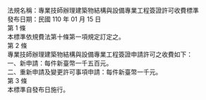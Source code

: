 法規名稱：專業技師辦理建築物結構與設備專業工程簽證許可收費標準  
發布日期：民國 110 年 01 月 15 日  
第 1 條  
本標準依規費法第十條第一項規定訂定之。  
第 2 條  
專業技師辦理建築物結構與設備專業工程簽證申請許可之收費如下：  
一、新申請：每件新臺幣一千五百元。  
二、重新申請及變更許可事項申請：每件新臺幣一千元。  
第 3 條  
本標準自發布日施行。  


